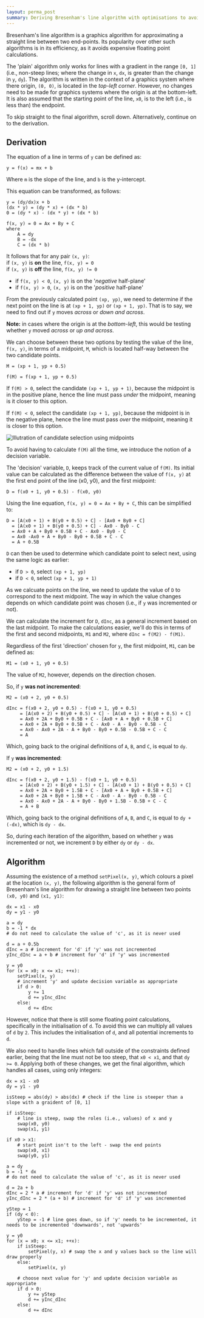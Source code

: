```yaml
---
layout: perma_post
summary: Deriving Bresenham's line algorithm with optimisations to avoid floating point calculations.
---
```


Bresenham's line algorithm is a graphics algorithm for approximating a straight line between two end-points.
Its popularity over other such algorithms is in its efficiency, as it avoids expensive floating point calculations.

The 'plain' algorithm only works for lines with a gradient in the range `[0, 1]` (i.e., non-steep lines; where the change in `x`, `dx`, is greater than the change in `y`, `dy`).
The algorithm is written in the context of a graphics system where there origin, `(0, 0)`, is located in the *top-left corner*.
However, no changes need to be made for graphics systems where the origin is at the bottom-left.
It is also assumed that the starting point of the line, `x0`, is to the left (i.e., is less than) the endpoint.

To skip straight to the final algorithm, scroll down.
Alternatively, continue on to the derivation.

## Derivation ##

The equation of a line in terms of `y` can be defined as:

	y = f(x) = mx + b

Where `m` is the slope of the line, and `b` is the y-intercept.

This equation can be transformed, as follows:

	y = (dy/dx)x + b
	(dx * y) = (dy * x) + (dx * b)
	0 = (dy * x) - (dx * y) + (dx * b)

	f(x, y) = 0 = Ax + By + C
	where
		A = dy
		B = -dx
		C = (dx * b)

It follows that for any pair `(x, y)`:  
if `(x, y)` is __on__ the line, `f(x, y) = 0`  
if `(x, y)` is __off__ the line, `f(x, y) != 0`  

* if `f(x, y) < 0`, `(x, y)` is on the '*negative* half-plane'
* if `f(x, y) > 0`, `(x, y)` is on the '*positive* half-plane'

From the previously calculated point `(xp, yp)`, we need to determine if the next point on the line is at `(xp + 1, yp)` or `(xp + 1, yp)`.
That is to say, we need to find out if `y` moves *across* or *down and across*.

__Note:__ in cases where the origin is at the *bottom-left*, this would be testing whether `y` moved *across* or *up and across*.

We can choose between these two options by testing the value of the line, `f(x, y)`, in terms of a midpoint, `M`, which is located half-way between the two candidate points.

	M = (xp + 1, yp + 0.5)

	f(M) = f(xp + 1, yp + 0.5)

If `f(M) > 0`, select the candidate `(xp + 1, yp + 1)`, because the midpoint is in the positive plane, hence the line must pass *under* the midpoint, meaning is it closer to this option.

If `f(M) < 0`, select the candidate `(xp + 1, yp)`, because the midpoint is in the negative plane, hence the line must pass *over* the midpoint, meaning it is closer to this option.

![Illutration of candidate selection using midpoints]({{site.url}}/img/bresenhams.png)

To avoid having to calculate `f(M)` all the time, we introduce the notion of a decision variable.

The 'decision' variable, `D`, keeps track of the current value of `f(M)`.
Its initial value can be calculated as the difference between the value of `f(x, y)` at the first end point of the line (x0, y0), and the first midpoint:

	D = f(x0 + 1, y0 + 0.5) - f(x0, y0)

Using the line equation, `f(x, y) = 0 = Ax + By + C`, this can be simplified to:

	D = [A(x0 + 1) + B(y0 + 0.5) + C] - [Ax0 + By0 + C]
	  = [A(x0 + 1) + B(y0 + 0.5) + C] - Ax0 - By0 - C
	  = Ax0 + A + By0 + 0.5B + C - Ax0 - By0 - C
	  = Ax0 -Ax0 + A + By0 - By0 + 0.5B + C - C
	  = A + 0.5B

`D` can then be used to determine which candidate point to select next, using the same logic as earlier:

* if `D > 0`, select `(xp + 1, yp)`
* if `D < 0`, select `(xp + 1, yp + 1)`

As we calcuate points on the line, we need to update the value of `D` to correspond to the next midpoint.
The way in which the value changes depends on which candidate point was chosen (i.e., if `y` was incremented or not).

We can calculate the increment for `D`, `dInc`, as a general increment based on the last midpoint.
To make the calculations easier, we'll do this in terms of the first and second midpoints, `M1` and `M2`, where `dInc = f(M2) - f(M1)`.

Regardless of the first 'direction' chosen for `y`, the first midpoint, `M1`, can be defined as:

	M1 = (x0 + 1, y0 + 0.5)

The value of `M2`, however, depends on the direction chosen.

So, if `y` __was not incremented__:

	M2 = (x0 + 2, y0 + 0.5)

	dInc = f(x0 + 2, y0 + 0.5) - f(x0 + 1, y0 + 0.5)
	     = [A(x0 + 2) + B(y0 + 0.5) + C] - [A(x0 + 1) + B(y0 + 0.5) + C]
	     = Ax0 + 2A + By0 + 0.5B + C - [Ax0 + A + By0 + 0.5B + C]
	     = Ax0 + 2A + By0 + 0.5B + C - Ax0 - A - By0 - 0.5B - C
	     = Ax0 - Ax0 + 2A - A + By0 - By0 + 0.5B - 0.5B + C - C
	     = A

Which, going back to the original definitions of `A`, `B`, and `C`, is equal to `dy`.

If `y` __was incremented__:

	M2 = (x0 + 2, y0 + 1.5)

	dInc = f(x0 + 2, y0 + 1.5) - f(x0 + 1, y0 + 0.5)
	     = [A(x0 + 2) + B(y0 + 1.5) + C] - [A(x0 + 1) + B(y0 + 0.5) + C]
	     = Ax0 + 2A + By0 + 1.5B + C - [Ax0 + A + By0 + 0.5B + C]
	     = Ax0 + 2A + By0 + 1.5B + C - Ax0 - A - By0 - 0.5B - C
	     = Ax0 - Ax0 + 2A - A + By0 - By0 + 1.5B - 0.5B + C - C
	     = A + B

Which, going back to the original definitions of `A`, `B`, and `C`, is equal to `dy + (-dx)`, which is `dy - dx`.

So, during each iteration of the algorithm, based on whether `y` was incremented or not, we increment `D` by either `dy` or `dy - dx`.

## Algorithm ##

Assuming the existence of a method `setPixel(x, y)`, which colours a pixel at the location `(x, y)`, the following algorithm is the general form of Bresenham's line algorithm for drawing a straight line between two points `(x0, y0)` and `(x1, y1)`:

	dx = x1 - x0
	dy = y1 - y0

	a = dy
	b = -1 * dx
	# do not need to calculate the value of 'c', as it is never used

	d = a + 0.5b
	dInc = a # increment for 'd' if 'y' was not incremented
	yInc_dInc = a + b # increment for 'd' if 'y' was incremented

	y = y0
	for (x = x0; x <= x1; ++x):
		setPixel(x, y)
		# increment 'y' and update decision variable as appropriate
		if d > 0:
			y += 1
			d += yInc_dInc
		else:
			d += dInc

However, notice that there is still some floating point calculations, specifically in the initialisation of `d`.
To avoid this we can multiply all values of `d` by `2`.
This includes the initialisation of `d`, and all potential increments to `d`.

We also need to handle lines which fall outside of the constraints defined earlier, being that the line must not be too steep, that `x0 < x1`, and that `dy >= 0`.
Applying both of these changes, we get the final algorithm, which handles all cases, using only integers:

	dx = x1 - x0
	dy = y1 - y0

	isSteep = abs(dy) > abs(dx) # check if the line is steeper than a slope with a graident of [0, 1]

	if isSteep:
		# line is steep, swap the roles (i.e., values) of x and y
		swap(x0, y0)
		swap(x1, y1)

	if x0 > x1:
		# start point isn't to the left - swap the end points
		swap(x0, x1)
		swap(y0, y1)

	a = dy
	b = -1 * dx
	# do not need to calculate the value of 'c', as it is never used

	d = 2a + b
	dInc = 2 * a # increment for 'd' if 'y' was not incremented
	yInc_dInc = 2 * (a + b) # increment for 'd' if 'y' was incremented
	
	yStep = 1
	if (dy < 0):
		yStep = -1 # line goes down, so if 'y' needs to be incremented, it needs to be incremented 'downwards', not 'upwards'

	y = y0
	for (x = x0; x <= x1; ++x):
		if isSteep:
			setPixel(y, x) # swap the x and y values back so the line will draw properly
		else:
			setPixel(x, y)

		# choose next value for 'y' and update decision variable as appropriate
		if d > 0:
			y += yStep
			d += yInc_dInc
		else:
			d += dInc

